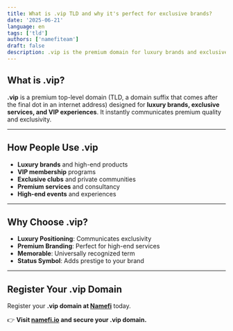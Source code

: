 ```yaml
---
title: What is .vip TLD and why it's perfect for exclusive brands?
date: '2025-06-21'
language: en
tags: ['tld']
authors: ['namefiteam']
draft: false
description: .vip is the premium domain for luxury brands and exclusive services. Perfect for VIP memberships and high-end businesses.
---
```


## **What is .vip?**

**.vip** is a premium top-level domain (TLD, a domain suffix that comes after the final dot in an internet address) designed for **luxury brands, exclusive services, and VIP experiences**. It instantly communicates premium quality and exclusivity.

---

## **How People Use .vip**

* **Luxury brands** and high-end products
* **VIP membership** programs
* **Exclusive clubs** and private communities
* **Premium services** and consultancy
* **High-end events** and experiences

---

## **Why Choose .vip?**

* **Luxury Positioning**: Communicates exclusivity
* **Premium Branding**: Perfect for high-end services
* **Memorable**: Universally recognized term
* **Status Symbol**: Adds prestige to your brand

---

## **Register Your .vip Domain**

Register your **.vip domain at [Namefi](https://namefi.io)** today.

👉 **Visit [namefi.io](https://namefi.io) and secure your .vip domain.**